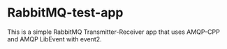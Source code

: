 # RabbitMQ-test-app
This is a simple RabbitMQ Transmitter-Receiver app that uses AMQP-CPP and AMQP LibEvent with event2.
